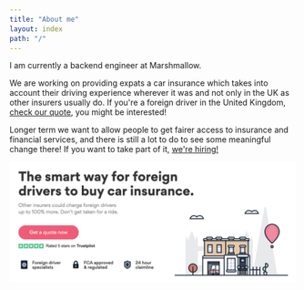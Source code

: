 ```yaml
---
title: "About me"
layout: index
path: "/"
---
```


I am currently a backend engineer at Marshmallow.

We are working on providing expats a car insurance which takes into account their driving experience wherever it was and not only in the UK as other insurers usually do. If you're a foreign driver in the United Kingdom, <a href="https://www.marshmallow.com/car-insurance-quote/start-quote" target="_blank" rel="noopener noreferrer">check our quote</a>, you might be interested!

Longer term we want to allow people to get fairer access to insurance and financial services, and there is still a lot to do to see some meaningful change there!
If you want to take part of it, <a href="https://www.marshmallow.com/jobs" aria-label="Marshmallow's jobs page" target="_blank" rel="noopener noreferrer">we're hiring!</a>

![Marshmallow's car insurance allows you to get a fair price based on your driving experience even if it was abroad.](./marshmallow.png)
